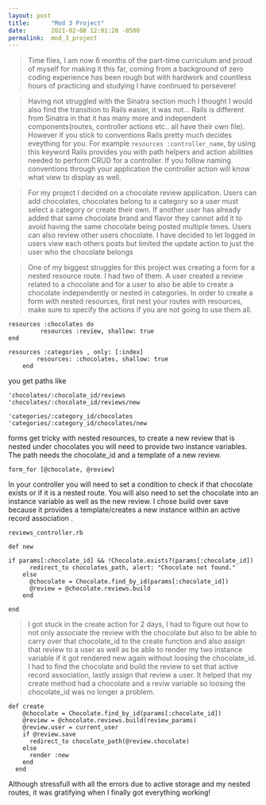 ```yaml
---
layout: post
title:      "Mod 3 Project"
date:       2021-02-08 12:01:28 -0500
permalink:  mod_3_project
---
```



> Time flies, I am now 6 months of the part-time curriculum and proud of myself for making it this far, coming from a background of zero coding experience has been rough but with hardwork and countless hours of practicing and studying I have continued to persevere! 

> Having not struggled with the Sinatra section much I thought I would also find the transition to Rails easier, it was not... Rails is different from Sinatra in that it has many more and independent components(routes, controller actions etc.. all have their own file). However if you stick to conventions Rails pretty much decides eveything for you. For example `resources :controller_name`, by using this keyword Rails provides you with path helpers and action abilities needed to perform CRUD for a controller. If you follow naming conventions through your application the controller action will know what view to display as well. 

> For my project I decided on a chocolate review application. Users can add chocolates, chocolates belong to a category so a user must select a category or create their own. If another user has already added that same chocolate brand and flavor they cannot add it to avoid having the same chocolate being posted multiple times. Users can also review other users chocolate. I have decided to let logged in users view each others posts but limited the update action to just the user who the chocolate belongs 

> One of my biggest struggles for this project was creating a form for a nested resource route. I had two of them. A user created a review related to a chocolate and for a user to also be able to create a chocolate independently or nested in categories.
In order to create a form with nested resources, first nest your routes with resources, make sure to specify the actions if you are not going to use them all.
```
resources :chocolates do
         resources :review, shallow: true
end

resources :categories , only: [:index]
        resources: :chocolates, shallow: true
	end
```

you get paths like

```
'chocolates/:chocolate_id/reviews
'chocolates/:chocolate_id/reviews/new

'categories/:category_id/chocolates
'categories/:category_id/chocolates/new
```

forms get tricky with nested resources, to create a new review that is nested under chocolates you will need to provide two instance variables. The path needs the chocolate_id and a template of a new review. 

```
form_for [@chocolate, @review]
```

In your controller you will need to set a condition to check if that chocolate exists or if it is a nested route. You will also need to set the chocolate into an instance variable as well as the new review. I chose build over save because it provides a template/creates a new instance  within an active record association .

```
reviews_controller.rb

def new

if params[:chocolate_id] && !Chocolate.exists?(params[:chocolate_id])
      redirect_to chocolates_path, alert: "Chocolate not found."
    else
      @chocolate = Chocolate.find_by_id(params[:chocolate_id])
      @review = @chocolate.reviews.build
    end

end
```

> I got stuck in the create action for 2 days, I had to figure out how to not only associate the review with the chocolate but also to be able to carry over that chocolate_id to the create function and also assign that review to a user as well as be able to render my two instance variable if it got rendered new again without loosing the chocolate_id. 
I had to find the chocolate and build the review to set that active record association, lastly assign that review a user. It helped that my create method had a chocolate and a reviw variable so loosing the chocolate_id was no longer a problem.

```
def create
    @chocolate = Chocolate.find_by_id(params[:chocolate_id])
    @review = @chocolate.reviews.build(review_params)
    @review.user = current_user
    if @review.save
      redirect_to chocolate_path(@review.chocolate)
    else
      render :new
    end
  end
```

Although stressfull with all the errors due to active storage and my nested routes, it was gratifying when I finally got everything working!  

